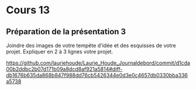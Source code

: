 # Cours 13
## Préparation de la présentation 3 
Joindre des images de votre tempête d'idée et des esquisses de votre projet. Expliquer en 2 à 3 lignes votre projet. 

https://github.com/lauriehoude/Laurie_Houde_Journaldebord/commit/d1cda00b2ddbc2b07d171b09a8dcd8af921a5814#diff-db1676b635da868b847f988dd76cb5426344e0d3e0c4657db0330bba336a5738
